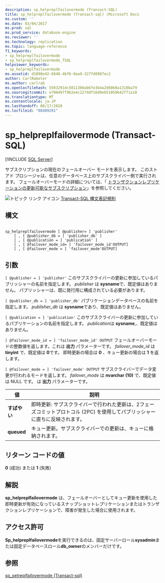 ```yaml
---
description: sp_helpreplfailovermode (Transact-SQL)
title: sp_helpreplfailovermode (Transact-sql) |Microsoft Docs
ms.custom: ''
ms.date: 03/04/2017
ms.prod: sql
ms.prod_service: database-engine
ms.reviewer: ''
ms.technology: replication
ms.topic: language-reference
f1_keywords:
- sp_helpreplfailovermode
- sp_helpreplfailovermode_TSQL
helpviewer_keywords:
- sp_helpreplfailovermode
ms.assetid: d1090e42-6840-4bf6-9aa9-327fd8987ec2
author: CarlRabeler
ms.author: carlrab
ms.openlocfilehash: 5503291dc5011366ab6fe3b4a2d60b0a1310ba79
ms.sourcegitcommit: e700497f962e4c2274df16d9e651059b42ff1a10
ms.translationtype: MT
ms.contentlocale: ja-JP
ms.lasthandoff: 08/17/2020
ms.locfileid: "88489291"
---
```

# <a name="sp_helpreplfailovermode-transact-sql"></a>sp_helpreplfailovermode (Transact-SQL)
[!INCLUDE [SQL Server](../../includes/applies-to-version/sqlserver.md)]

  サブスクリプションの現在のフェールオーバー モードを表示します。 このストアド プロシージャは、任意のデータベース上のサブスクライバー側で実行されます。 フェールオーバーモードの詳細については、「 [トランザクションレプリケーションの更新可能なサブスクリプション](../../relational-databases/replication/transactional/updatable-subscriptions-for-transactional-replication.md)」を参照してください。  
  
 ![トピック リンク アイコン](../../database-engine/configure-windows/media/topic-link.gif "トピック リンク アイコン") [Transact-SQL 構文表記規則](../../t-sql/language-elements/transact-sql-syntax-conventions-transact-sql.md)  
  
## <a name="syntax"></a>構文  
  
```  
  
sp_helpreplfailovermode [ @publisher= ] 'publisher'   
    [ , [ @publisher_db = ] 'publisher_db' ]   
    [ , [ @publication = ] 'publication' ]   
    [ , [ @failover_mode_id= ] 'failover_mode_id'OUTPUT]   
    [ , [ @failover_mode = ] 'failover_mode'OUTPUT]   
```  
  
## <a name="arguments"></a>引数  
`[ @publisher = ] 'publisher'` このサブスクライバーの更新に参加しているパブリッシャーの名前を指定します。 *publisher* は **sysname**で、既定値はありません。 パブリッシャーは、既に発行用に構成されている必要があります。  
  
`[ @publisher_db = ] 'publisher_db'` パブリケーションデータベースの名前を指定します。 *publisher_db* は **sysname**であり、既定値はありません。  
  
`[ @publication = ] 'publication'` このサブスクライバーの更新に参加しているパブリケーションの名前を指定します。 *publication*は **sysname**,、既定値はありません。  
  
`[ @failover_mode_id = ] 'failover_mode_id' OUTPUT` フェールオーバーモードの整数値を返します。これは **出力** パラメーターです。 *failover_mode_id* は **tinyint** で、既定値は **0**です。 即時更新の場合は **0** 、キュー更新の場合は **1** を返します。  
  
`[ @failover_mode = ] 'failover_mode' OUTPUT` サブスクライバーでデータ変更が行われるモードを返します。 *failover_mode* は **nvarchar (10)** で、既定値は NULL です。 は **出力** パラメーターです。  
  
|値|説明|  
|-----------|-----------------|  
|**すばやい**|即時更新: サブスクライバーで行われた更新は、2フェーズコミットプロトコル (2PC) を使用してパブリッシャーに直ちに反映されます。|  
|**queued**|キュー更新。サブスクライバーでの更新は、キューに格納されます。|  
  
## <a name="return-code-values"></a>リターン コードの値  
 **0** (成功) または **1** (失敗)  
  
## <a name="remarks"></a>解説  
 **sp_helpreplfailovermode** は、フェールオーバーとしてキュー更新を使用した即時更新が有効になっているスナップショットレプリケーションまたはトランザクションレプリケーションで、障害が発生した場合に使用されます。  
  
## <a name="permissions"></a>アクセス許可  
 **Sp_helpreplfailovermode**を実行できるのは、固定サーバーロール**sysadmin**または固定データベースロール**db_owner**のメンバーだけです。  
  
## <a name="see-also"></a>参照  
 [sp_setreplfailovermode &#40;Transact-sql&#41;](../../relational-databases/system-stored-procedures/sp-setreplfailovermode-transact-sql.md)  
  
  
